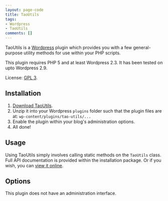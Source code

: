 ```yaml
---
layout: page-code
title: TaoUtils
tags:
- Wordpress
- TaoUtils
comments: []
---
```

TaoUtils is a [Wordpress](http://www.wordpress.org/ "Goto Wordpress homepage") plugin which provides you with a few general-purpose utility methods for use within your PHP scripts.

This plugin requires PHP 5 and at least Wordpress 2.3. It has been tested on upto Wordpress 2.9.

License: [GPL 3](http://www.gnu.org/licenses/gpl.txt "GNU General Public License").

## Installation

1. [Download TaoUtils](/downloads/wordpress-taoutils-plugin-0.4.zip).  
2. Unzip it into your Wordpress `plugins` folder such that the plugin files are at: `wp-content/plugins/tao-utils/...`  
3. Enable the plugin within your blog's administration options.  
4. All done!

## Usage

Using TaoUtils simply involves calling static methods on the `TaoUtils` class. Full API documentation is provided within the installation package. Or if you wish, you can [view it online](/wp-content/plugins/tao-utils/docs/ "TaoUtils API documentation").

## Options

This plugin does not have an administration interface.
